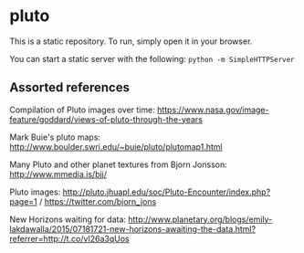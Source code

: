 # pluto

This is a static repository.  To run, simply open it in your browser.

You can start a static server with the following: `python -m SimpleHTTPServer`

## Assorted references

Compilation of Pluto images over time: https://www.nasa.gov/image-feature/goddard/views-of-pluto-through-the-years

Mark Buie's pluto maps: http://www.boulder.swri.edu/~buie/pluto/plutomap1.html

Many Pluto and other planet textures from Bjorn Jonsson: http://www.mmedia.is/bjj/

Pluto images: http://pluto.jhuapl.edu/soc/Pluto-Encounter/index.php?page=1 / https://twitter.com/bjorn_jons

New Horizons waiting for data: http://www.planetary.org/blogs/emily-lakdawalla/2015/07181721-new-horizons-awaiting-the-data.html?referrer=http://t.co/vI26a3qUos
